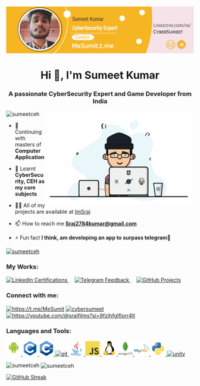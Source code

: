 ![logo](https://github.com/SumeetCEH/SumeetCEH/blob/e87583445f646608ae802f70d6ec8815ff86b214/SumeetBanner.jpg) 
<h1 align="center">Hi 👋, I'm Sumeet Kumar</h1>
<h3 align="center">A passionate CyberSecurity Expert and Game Developer from India</h3>

<img align="right" alt="coding" width="400" src="https://github.com/SumeetCEH/SumeetCEH/blob/e87583445f646608ae802f70d6ec8815ff86b214/SumeetGif.gif">

<p align="left"> <img src="https://komarev.com/ghpvc/?username=sumeetceh&label=Profile%20views&color=0e75b6&style=flat" alt="sumeetceh" /> </p>

- 🔭 Continuing with masters of **Computer Application**

- 🌱 Learnt **CyberSecurity, CEH as my core subjects**

- 👨‍💻 All of my projects are available at [ImSraj](Https://t.me/ImSraj)

- 📫 How to reach me **Sraj2784kumar@gmail.com**

- ⚡ Fun fact **I think, am developing an app to surpass telegram🤔**
<p align="left"> <a href="https://github.com/ryo-ma/github-profile-trophy"><img src="https://github-profile-trophy.vercel.app/?username=sumeetceh" alt="sumeetceh" /></a> </p>

<!-- My Works Section -->
<h3 align="left">My Works:</h3>
<p align="left">
  <!-- Certifications Button -->
  <a href="https://www.linkedin.com/in/cybersumeet/details/certifications/" target="_blank">
    <img src="https://img.shields.io/badge/ 🎓%20View My %20Certifications-FFA500?style=for-the-badge&logo=linkedin&logoColor=white" alt="LinkedIn Certifications" />
  </a>
  <!-- Spacer between buttons -->
  &nbsp;&nbsp;&nbsp;
  <!-- Management Feedback Button -->
  <a href="https://t.me/KnCKorean/24" target="_blank">
    <img src="https://img.shields.io/badge/%20My%20Management%20Feed-skyblue?style=for-the-badge&logo=telegram&logoColor=white" alt="Telegram Feedback" />
  </a>
  <!-- Spacer between buttons -->
  &nbsp;&nbsp;&nbsp;
  <!-- Projects Button -->
  <a href="https://github.com/SumeetCEH/CyberQuest" target="_blank">
    <img src="https://img.shields.io/badge/%20My%20CYBER%20Projects-6A5ACD?style=for-the-badge&logo=github&logoColor=white" alt="GitHub Projects" />
  </a>
</p>

<h3 align="left">Connect with me:</h3>
<p align="left">
  <a href="https://t.me/MeSumit" target="blank"><img align="center" src="https://github.com/SumeetCEH/SumeetCEH/blob/cd8d3c0fa81f3e911a7a32e2e9e5343a86e654f4/SumeetTelegram.gif" alt="https://t.me/MeSumit" height="30" width="40" /></a>
  <a href="https://linkedin.com/in/cybersumeet" target="blank"><img align="center" src="https://raw.githubusercontent.com/rahuldkjain/github-profile-readme-generator/master/src/images/icons/Social/linked-in-alt.svg" alt="cybersumeet" height="30" width="40" /></a>
  <a href="https://www.youtube.com/c/https://youtube.com/@srajfilms?si=9fzihfglflorr4lt" target="blank"><img align="center" src="https://raw.githubusercontent.com/rahuldkjain/github-profile-readme-generator/master/src/images/icons/Social/youtube.svg" alt="https://youtube.com/@srajfilms?si=9fzihfglflorr4lt" height="30" width="40" /></a>
</p>

<h3 align="left">Languages and Tools:</h3>
<p align="left"> <a href="https://developer.android.com" target="_blank" rel="noreferrer"> <img src="https://raw.githubusercontent.com/devicons/devicon/master/icons/android/android-original-wordmark.svg" alt="android" width="40" height="40"/> </a> <a href="https://www.cprogramming.com/" target="_blank" rel="noreferrer"> <img src="https://raw.githubusercontent.com/devicons/devicon/master/icons/c/c-original.svg" alt="c" width="40" height="40"/> </a> <a href="https://www.w3schools.com/cpp/" target="_blank" rel="noreferrer"> <img src="https://raw.githubusercontent.com/devicons/devicon/master/icons/cplusplus/cplusplus-original.svg" alt="cplusplus" width="40" height="40"/> </a> <a href="https://git-scm.com/" target="_blank" rel="noreferrer"> <img src="https://www.vectorlogo.zone/logos/git-scm/git-scm-icon.svg" alt="git" width="40" height="40"/> </a> <a href="https://www.java.com" target="_blank" rel="noreferrer"> <img src="https://raw.githubusercontent.com/devicons/devicon/master/icons/java/java-original.svg" alt="java" width="40" height="40"/> </a> <a href="https://developer.mozilla.org/en-US/docs/Web/JavaScript" target="_blank" rel="noreferrer"> <img src="https://raw.githubusercontent.com/devicons/devicon/master/icons/javascript/javascript-original.svg" alt="javascript" width="40" height="40"/> </a> <a href="https://www.linux.org/" target="_blank" rel="noreferrer"> <img src="https://raw.githubusercontent.com/devicons/devicon/master/icons/linux/linux-original.svg" alt="linux" width="40" height="40"/> </a> <a href="https://www.mongodb.com/" target="_blank" rel="noreferrer"> <img src="https://raw.githubusercontent.com/devicons/devicon/master/icons/mongodb/mongodb-original-wordmark.svg" alt="mongodb" width="40" height="40"/> </a> <a href="https://www.mysql.com/" target="_blank" rel="noreferrer"> <img src="https://raw.githubusercontent.com/devicons/devicon/master/icons/mysql/mysql-original-wordmark.svg" alt="mysql" width="40" height="40"/> </a> <a href="https://www.python.org" target="_blank" rel="noreferrer"> <img src="https://raw.githubusercontent.com/devicons/devicon/master/icons/python/python-original.svg" alt="python" width="40" height="40"/> </a> <a href="https://unity.com/" target="_blank" rel="noreferrer"> <img src="https://www.vectorlogo.zone/logos/unity3d/unity3d-icon.svg" alt="unity" width="40" height="40"/> </a> </p>

<p><img align="left" src="https://github-readme-stats.vercel.app/api/top-langs?username=sumeetceh&show_icons=true&locale=en&layout=compact&theme=radical" alt="sumeetceh" /></p>


<p>&nbsp;<img align="center" src="https://github-readme-stats.vercel.app/api?username=sumeetceh&show_icons=true&locale=en&theme=radical" alt="sumeetceh" /></p>

[![GitHub Streak](https://nirzak-streak-stats.vercel.app?user=SUMEETCEH&theme=radical&hide_border=true)](https://git.io/streak-stats)
